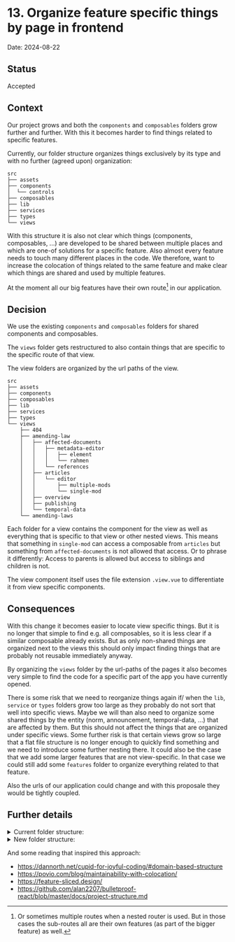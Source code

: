 # 13. Organize feature specific things by page in frontend

Date: 2024-08-22

## Status

Accepted

## Context

Our project grows and both the `components` and `composables` folders grow further and further. With this it becomes
harder to find things related to specific features.

Currently, our folder structure organizes things exclusively by its type and with no further (agreed upon) organization:

```
src
├── assets
├── components
│  └── controls
├── composables
├── lib
├── services
├── types
└── views
```

With this structure it is also not clear which things (components, composables, ...) are developed to be shared between
multiple places and which are one-of solutions for a specific feature. Also almost every feature needs to touch many
different places in the code.
We therefore, want to increase the colocation of things related to the same feature and make clear which things are
shared and used by multiple features.

At the moment all our big features have their own route[^1] in our application.

## Decision

We use the existing `components` and `composables` folders for shared components and composables.

The `views` folder gets restructured to also contain things that are specific to the specific route of that view.

The view folders are organized by the url paths of the view.

```
src
├── assets
├── components
├── composables
├── lib
├── services
├── types
└── views
    ├── 404
    ├── amending-law
    │   ├── affected-documents
    │   │   ├── metadata-editor
    │   │   │   ├── element
    │   │   │   └── rahmen
    │   │   └── references
    │   ├── articles
    │   │   └── editor
    │   │       ├── multiple-mods
    │   │       └── single-mod
    │   ├── overview
    │   ├── publishing
    │   └── temporal-data
    └── amending-laws
```

Each folder for a view contains the component for the view as well as everything that is specific to that view or other
nested views. This means that something in `single-mod` can access a composable from `articles` but something
from `affected-documents` is not allowed that access. Or to phrase it differently: Access to parents is allowed but
access to siblings and children is not.

The view component itself uses the file extension `.view.vue` to differentiate it from view specific components.

## Consequences

With this change it becomes easier to locate view specific things. But it is no longer that simple to find e.g. all
composables, so it is less clear if a similar composable already exists. But as only non-shared things are organized
next to the views this should only impact finding things that are probably not reusable immediately anyway.

By organizing the `views` folder by the url-paths of the pages it also becomes very simple to find the code for a
specific part of the app you have currently opened.

There is some risk that we need to reorganize things again if/ when the `lib`, `service` or `types` folders grow too
large as they probably do not sort that well into specific views. Maybe we will than also need to organize some shared
things by the entity (norm, announcement, temporal-data, ...) that are affected by them. But this should not affect the
things that are organized under specific views.
Some further risk is that certain views grow so large that a flat file structure is no longer enough to quickly find
something and we need to introduce some further nesting there.
It could also be the case that we add some larger features that are not view-specific. In that case we could still add
some `features` folder to organize everything related to that feature.

Also the urls of our application could change and with this proposale they would be tightly coupled.

## Further details

<details>
  <summary>Current folder structure:</summary>

```
src
├── App.vue
├── assets
│   └── neuRIS-logo.svg
├── components
│   ├── RisEmptyState.spec.ts
│   ├── RisEmptyState.story.vue
│   ├── RisEmptyState.vue
│   ├── RisLawPreview.spec.ts
│   ├── RisLawPreview.story.vue
│   ├── RisLawPreview.vue
│   ├── RisModForm.spec.ts
│   ├── RisModForm.story.vue
│   ├── RisModForm.vue
│   ├── RisTemporalDataIntervals.spec.ts
│   ├── RisTemporalDataIntervals.story.vue
│   ├── RisTemporalDataIntervals.vue
│   ├── affectedDocuments
│   │   ├── RisAffectedDocumentPanel.spec.ts
│   │   └── RisAffectedDocumentPanel.vue
│   ├── amendingLaws
│   │   ├── RisAmendingLawCard.spec.ts
│   │   ├── RisAmendingLawCard.story.vue
│   │   └── RisAmendingLawCard.vue
│   ├── controls
│   │   ├── RisAlert.spec.ts
│   │   ├── RisAlert.story.vue
│   │   ├── RisAlert.vue
│   │   ├── RisCallout.spec.ts
│   │   ├── RisCallout.story.vue
│   │   ├── RisCallout.vue
│   │   ├── RisCheckboxInput.spec.ts
│   │   ├── RisCheckboxInput.story.vue
│   │   ├── RisCheckboxInput.vue
│   │   ├── RisCopyableLabel.spec.ts
│   │   ├── RisCopyableLabel.story.vue
│   │   ├── RisCopyableLabel.vue
│   │   ├── RisDateInput.spec.ts
│   │   ├── RisDateInput.story.vue
│   │   ├── RisDateInput.vue
│   │   ├── RisDropdownInput.spec.ts
│   │   ├── RisDropdownInput.story.vue
│   │   ├── RisDropdownInput.vue
│   │   ├── RisErrorCallout.spec.ts
│   │   ├── RisErrorCallout.story.vue
│   │   ├── RisErrorCallout.vue
│   │   ├── RisHeader.spec.ts
│   │   ├── RisHeader.story.vue
│   │   ├── RisHeader.vue
│   │   ├── RisInfoHeader.spec.ts
│   │   ├── RisInfoHeader.story.vue
│   │   ├── RisInfoHeader.vue
│   │   ├── RisInfoModal.spec.ts
│   │   ├── RisInfoModal.story.vue
│   │   ├── RisInfoModal.vue
│   │   ├── RisLoadingSpinner.spec.ts
│   │   ├── RisLoadingSpinner.story.vue
│   │   ├── RisLoadingSpinner.vue
│   │   ├── RisNavbar.spec.ts
│   │   ├── RisNavbar.story.vue
│   │   ├── RisNavbar.vue
│   │   ├── RisNavbarSide.spec.ts
│   │   ├── RisNavbarSide.story.vue
│   │   ├── RisNavbarSide.vue
│   │   ├── RisRadioInput.spec.ts
│   │   ├── RisRadioInput.story.vue
│   │   ├── RisRadioInput.vue
│   │   ├── RisTextAreaInput.spec.ts
│   │   ├── RisTextAreaInput.story.vue
│   │   ├── RisTextAreaInput.vue
│   │   ├── RisTextButton.spec.ts
│   │   ├── RisTextButton.story.vue
│   │   ├── RisTextButton.vue
│   │   ├── RisTextInput.spec.ts
│   │   ├── RisTextInput.story.vue
│   │   ├── RisTextInput.vue
│   │   ├── RisTooltip.spec.ts
│   │   ├── RisTooltip.story.vue
│   │   └── RisTooltip.vue
│   ├── editor
│   │   ├── RisCodeEditor.spec.ts
│   │   ├── RisCodeEditor.story.vue
│   │   ├── RisCodeEditor.vue
│   │   ├── RisTabs.spec.ts
│   │   ├── RisTabs.story.vue
│   │   ├── RisTabs.vue
│   │   └── composables
│   │       ├── useCodemirrorVueEditableExtension.spec.ts
│   │       ├── useCodemirrorVueEditableExtension.ts
│   │       ├── useCodemirrorVueReadonlyExtension.spec.ts
│   │       └── useCodemirrorVueReadonlyExtension.ts
│   └── references
│       ├── RisModRefsEditor.spec.ts
│       ├── RisModRefsEditor.vue
│       ├── RisModSelectionPanel.spec.ts
│       ├── RisModSelectionPanel.vue
│       ├── RisRefEditor.spec.ts
│       ├── RisRefEditor.vue
│       ├── RisRefEditorTable.spec.ts
│       ├── RisRefEditorTable.vue
│       ├── RisRefSelectionPanel.spec.ts
│       └── RisRefSelectionPanel.vue
├── composables
│   ├── referencesService.spec.ts
│   ├── useAffectedDocuments.spec.ts
│   ├── useAffectedDocuments.ts
│   ├── useAknTextSelection.spec.ts
│   ├── useAknTextSelection.ts
│   ├── useAmendingLawRelease.spec.ts
│   ├── useAmendingLawRelease.ts
│   ├── useArticle.spec.ts
│   ├── useArticle.ts
│   ├── useEIdRange.spec.ts
│   ├── useEIdRange.ts
│   ├── useEidPathParameter.spec.ts
│   ├── useEidPathParameter.ts
│   ├── useElementId.spec.ts
│   ├── useElementId.ts
│   ├── useEliPathParameter.spec.ts
│   ├── useEliPathParameter.ts
│   ├── useMod.spec.ts
│   ├── useMod.ts
│   ├── useModEidPathParameter.spec.ts
│   ├── useModEidPathParameter.ts
│   ├── useModEidSelection.spec.ts
│   ├── useModEidSelection.ts
│   ├── useModHighlightClasses.spec.ts
│   ├── useModHighlightClasses.ts
│   ├── useMods.spec.ts
│   ├── useMods.ts
│   ├── useMultiSelection.spec.ts
│   ├── useMultiSelection.ts
│   ├── useNormRender.spec.ts
│   ├── useNormRender.ts
│   ├── useNormXml.spec.ts
│   ├── useNormXml.ts
│   ├── useRef.spec.ts
│   ├── useRef.ts
│   ├── useSentryTraceId.ts
│   ├── useTemporalData.spec.ts
│   ├── useTemporalData.ts
│   ├── useTimeBoundaryPathParameter.spec.ts
│   └── useTimeBoundaryPathParameter.ts
├── histoire-setup.ts
├── lib
│   ├── frbr.spec.ts
│   ├── frbr.ts
│   ├── htmlRangeToLdmlDeRange.spec.ts
│   ├── htmlRangeToLdmlDeRange.ts
│   ├── proprietary.spec.ts
│   ├── proprietary.ts
│   ├── ref.spec.ts
│   └── ref.ts
├── main.ts
├── router.ts
├── services
│   ├── announcementReleaseService.spec.ts
│   ├── announcementReleaseService.ts
│   ├── announcementService.spec.ts
│   ├── announcementService.ts
│   ├── apiService.spec.ts
│   ├── apiService.ts
│   ├── articleService.spec.ts
│   ├── articleService.ts
│   ├── elementService.spec.ts
│   ├── elementService.ts
│   ├── ldmldeEventRefService.spec.ts
│   ├── ldmldeEventRefService.ts
│   ├── ldmldeModService.spec.ts
│   ├── ldmldeModService.ts
│   ├── ldmldeService.spec.ts
│   ├── ldmldeService.ts
│   ├── ldmldeTemporalGroupService.spec.ts
│   ├── ldmldeTemporalGroupService.ts
│   ├── ldmldeTextualModService.spec.ts
│   ├── ldmldeTextualModService.ts
│   ├── normService.spec.ts
│   ├── normService.ts
│   ├── proprietaryService.spec.ts
│   ├── proprietaryService.ts
│   ├── referencesService.ts
│   ├── temporalDataService.spec.ts
│   ├── temporalDataService.ts
│   ├── xmlService.spec.ts
│   └── xmlService.ts
├── style.css
├── types
│   ├── ModType.ts
│   ├── amendingLawRelease.ts
│   ├── article.ts
│   ├── element.ts
│   ├── lawElementIdentifier.ts
│   ├── norm.ts
│   ├── proprietary.ts
│   ├── temporalDataResponse.ts
│   └── validationError.ts
├── views
│   ├── 404NotFound.vue
│   ├── AffectedDocuments.vue
│   ├── AmendingLaw.vue
│   ├── AmendingLawArticleEditor.vue
│   ├── AmendingLawArticleEditorMultiMod.vue
│   ├── AmendingLawArticleEditorSingleMod.vue
│   ├── AmendingLawMetadataEditor.vue
│   ├── AmendingLawMetadataEditorElement.vue
│   ├── AmendingLawMetadataEditorRahmen.vue
│   ├── AmendingLawOverview.vue
│   ├── AmendingLaws.vue
│   ├── Articles.vue
│   ├── Publishing.vue
│   ├── References.vue
│   └── TemporalData.vue
├── vite-env.d.ts
└── vitest-setup.ts

14 directories, 200 files
```

</details>

<details>
  <summary>New folder structure:</summary>

```
src
├── App.vue
├── assets
│   └── neuRIS-logo.svg
├── components
│   ├── RisEmptyState.spec.ts
│   ├── RisEmptyState.story.vue
│   ├── RisEmptyState.vue
│   ├── RisLawPreview.spec.ts
│   ├── RisLawPreview.story.vue
│   ├── RisLawPreview.vue
│   ├── controls
│   │   ├── RisAlert.spec.ts
│   │   ├── RisAlert.story.vue
│   │   ├── RisAlert.vue
│   │   ├── RisCallout.spec.ts
│   │   ├── RisCallout.story.vue
│   │   ├── RisCallout.vue
│   │   ├── RisCheckboxInput.spec.ts
│   │   ├── RisCheckboxInput.story.vue
│   │   ├── RisCheckboxInput.vue
│   │   ├── RisCopyableLabel.spec.ts
│   │   ├── RisCopyableLabel.story.vue
│   │   ├── RisCopyableLabel.vue
│   │   ├── RisDateInput.spec.ts
│   │   ├── RisDateInput.story.vue
│   │   ├── RisDateInput.vue
│   │   ├── RisDropdownInput.spec.ts
│   │   ├── RisDropdownInput.story.vue
│   │   ├── RisDropdownInput.vue
│   │   ├── RisErrorCallout.spec.ts
│   │   ├── RisErrorCallout.story.vue
│   │   ├── RisErrorCallout.vue
│   │   ├── RisHeader.spec.ts
│   │   ├── RisHeader.story.vue
│   │   ├── RisHeader.vue
│   │   ├── RisInfoHeader.spec.ts
│   │   ├── RisInfoHeader.story.vue
│   │   ├── RisInfoHeader.vue
│   │   ├── RisInfoModal.spec.ts
│   │   ├── RisInfoModal.story.vue
│   │   ├── RisInfoModal.vue
│   │   ├── RisLoadingSpinner.spec.ts
│   │   ├── RisLoadingSpinner.story.vue
│   │   ├── RisLoadingSpinner.vue
│   │   ├── RisNavbar.spec.ts
│   │   ├── RisNavbar.story.vue
│   │   ├── RisNavbar.vue
│   │   ├── RisNavbarSide.spec.ts
│   │   ├── RisNavbarSide.story.vue
│   │   ├── RisNavbarSide.vue
│   │   ├── RisRadioInput.spec.ts
│   │   ├── RisRadioInput.story.vue
│   │   ├── RisRadioInput.vue
│   │   ├── RisTextAreaInput.spec.ts
│   │   ├── RisTextAreaInput.story.vue
│   │   ├── RisTextAreaInput.vue
│   │   ├── RisTextButton.spec.ts
│   │   ├── RisTextButton.story.vue
│   │   ├── RisTextButton.vue
│   │   ├── RisTextInput.spec.ts
│   │   ├── RisTextInput.story.vue
│   │   ├── RisTextInput.vue
│   │   ├── RisTooltip.spec.ts
│   │   ├── RisTooltip.story.vue
│   │   └── RisTooltip.vue
│   └── editor
│       ├── RisCodeEditor.spec.ts
│       ├── RisCodeEditor.story.vue
│       ├── RisCodeEditor.vue
│       ├── RisTabs.spec.ts
│       ├── RisTabs.story.vue
│       ├── RisTabs.vue
│       └── composables
│           ├── useCodemirrorVueEditableExtension.spec.ts
│           ├── useCodemirrorVueEditableExtension.ts
│           ├── useCodemirrorVueReadonlyExtension.spec.ts
│           └── useCodemirrorVueReadonlyExtension.ts
├── composables
│   ├── referencesService.spec.ts
│   ├── useAknTextSelection.spec.ts
│   ├── useAknTextSelection.ts
│   ├── useEIdRange.spec.ts
│   ├── useEIdRange.ts
│   ├── useEidPathParameter.spec.ts
│   ├── useEidPathParameter.ts
│   ├── useElementId.spec.ts
│   ├── useElementId.ts
│   ├── useEliPathParameter.spec.ts
│   ├── useEliPathParameter.ts
│   ├── useModHighlightClasses.spec.ts
│   ├── useModHighlightClasses.ts
│   ├── useMultiSelection.spec.ts
│   ├── useMultiSelection.ts
│   ├── useNormRender.spec.ts
│   ├── useNormRender.ts
│   ├── useNormXml.spec.ts
│   ├── useNormXml.ts
│   ├── useSentryTraceId.ts
│   ├── useTemporalData.spec.ts
│   └── useTemporalData.ts
├── histoire-setup.ts
├── lib
│   ├── frbr.spec.ts
│   ├── frbr.ts
│   ├── htmlRangeToLdmlDeRange.spec.ts
│   ├── htmlRangeToLdmlDeRange.ts
│   ├── proprietary.spec.ts
│   ├── proprietary.ts
│   ├── ref.spec.ts
│   └── ref.ts
├── main.ts
├── router.ts
├── services
│   ├── announcementReleaseService.spec.ts
│   ├── announcementReleaseService.ts
│   ├── announcementService.spec.ts
│   ├── announcementService.ts
│   ├── apiService.spec.ts
│   ├── apiService.ts
│   ├── articleService.spec.ts
│   ├── articleService.ts
│   ├── elementService.spec.ts
│   ├── elementService.ts
│   ├── ldmldeEventRefService.spec.ts
│   ├── ldmldeEventRefService.ts
│   ├── ldmldeModService.spec.ts
│   ├── ldmldeModService.ts
│   ├── ldmldeService.spec.ts
│   ├── ldmldeService.ts
│   ├── ldmldeTemporalGroupService.spec.ts
│   ├── ldmldeTemporalGroupService.ts
│   ├── ldmldeTextualModService.spec.ts
│   ├── ldmldeTextualModService.ts
│   ├── normService.spec.ts
│   ├── normService.ts
│   ├── proprietaryService.spec.ts
│   ├── proprietaryService.ts
│   ├── referencesService.ts
│   ├── temporalDataService.spec.ts
│   ├── temporalDataService.ts
│   ├── xmlService.spec.ts
│   └── xmlService.ts
├── style.css
├── types
│   ├── ModType.ts
│   ├── amendingLawRelease.ts
│   ├── article.ts
│   ├── element.ts
│   ├── lawElementIdentifier.ts
│   ├── norm.ts
│   ├── proprietary.ts
│   ├── temporalDataResponse.ts
│   └── validationError.ts
├── views
│   ├── 404
│   │   └── 404NotFound.view.vue
│   ├── amending-law
│   │   ├── AmendingLaw.view.vue
│   │   ├── affected-documents
│   │   │   ├── AffectedDocuments.view.vue
│   │   │   ├── RisAffectedDocumentPanel.spec.ts
│   │   │   ├── RisAffectedDocumentPanel.vue
│   │   │   ├── metadata-editor
│   │   │   │   ├── AmendingLawMetadataEditor.view.vue
│   │   │   │   ├── element
│   │   │   │   │   └── AmendingLawMetadataEditorElement.view.vue
│   │   │   │   ├── rahmen
│   │   │   │   │   └── AmendingLawMetadataEditorRahmen.view.vue
│   │   │   │   ├── useTimeBoundaryPathParameter.spec.ts
│   │   │   │   └── useTimeBoundaryPathParameter.ts
│   │   │   ├── references
│   │   │   │   ├── References.view.vue
│   │   │   │   ├── RisModRefsEditor.spec.ts
│   │   │   │   ├── RisModRefsEditor.vue
│   │   │   │   ├── RisModSelectionPanel.spec.ts
│   │   │   │   ├── RisModSelectionPanel.vue
│   │   │   │   ├── RisRefEditor.spec.ts
│   │   │   │   ├── RisRefEditor.vue
│   │   │   │   ├── RisRefEditorTable.spec.ts
│   │   │   │   ├── RisRefEditorTable.vue
│   │   │   │   ├── RisRefSelectionPanel.spec.ts
│   │   │   │   ├── RisRefSelectionPanel.vue
│   │   │   │   ├── useRef.spec.ts
│   │   │   │   └── useRef.ts
│   │   │   ├── useAffectedDocuments.spec.ts
│   │   │   └── useAffectedDocuments.ts
│   │   ├── articles
│   │   │   ├── Articles.view.vue
│   │   │   └── editor
│   │   │       ├── AmendingLawArticleEditor.view.vue
│   │   │       ├── multiple-mods
│   │   │       │   ├── AmendingLawArticleEditorMultiMod.view.vue
│   │   │       │   ├── useMods.spec.ts
│   │   │       │   └── useMods.ts
│   │   │       ├── single-mod
│   │   │       │   ├── AmendingLawArticleEditorSingleMod.view.vue
│   │   │       │   ├── RisModForm.spec.ts
│   │   │       │   ├── RisModForm.story.vue
│   │   │       │   ├── RisModForm.vue
│   │   │       │   ├── useMod.spec.ts
│   │   │       │   └── useMod.ts
│   │   │       ├── useArticle.spec.ts
│   │   │       ├── useArticle.ts
│   │   │       ├── useModEidPathParameter.spec.ts
│   │   │       ├── useModEidPathParameter.ts
│   │   │       ├── useModEidSelection.spec.ts
│   │   │       └── useModEidSelection.ts
│   │   ├── overview
│   │   │   ├── AmendingLawOverview.view.vue
│   │   │   ├── RisAmendingLawCard.spec.ts
│   │   │   ├── RisAmendingLawCard.story.vue
│   │   │   └── RisAmendingLawCard.vue
│   │   ├── publishing
│   │   │   ├── Publishing.view.vue
│   │   │   ├── useAmendingLawRelease.spec.ts
│   │   │   └── useAmendingLawRelease.ts
│   │   └── temporal-data
│   │       ├── RisTemporalDataIntervals.spec.ts
│   │       ├── RisTemporalDataIntervals.story.vue
│   │       ├── RisTemporalDataIntervals.vue
│   │       └── TemporalData.view.vue
│   └── amending-laws
│       └── AmendingLaws.view.vue
├── vite-env.d.ts
└── vitest-setup.ts

26 directories, 200 files
```

</details>

And some reading that inspired this approach:

- https://dannorth.net/cupid-for-joyful-coding/#domain-based-structure
- https://povio.com/blog/maintainability-with-colocation/
- https://feature-sliced.design/
- https://github.com/alan2207/bulletproof-react/blob/master/docs/project-structure.md

[^1]: Or sometimes multiple routes when a nested router is used. But in those cases the sub-routes all are their own features (as part of the bigger feature) as well.
